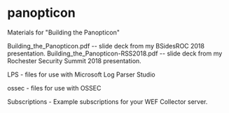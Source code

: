 # panopticon
Materials for "Building the Panopticon"

Building_the_Panopticon.pdf -- slide deck from my BSidesROC 2018 presentation.
Building_the_Panopticon-RSS2018.pdf -- slide deck from my Rochester Security Summit 2018 presentation.


LPS - files for use with Microsoft Log Parser Studio

ossec - files for use with OSSEC

Subscriptions - Example subscriptions for your WEF Collector server.
